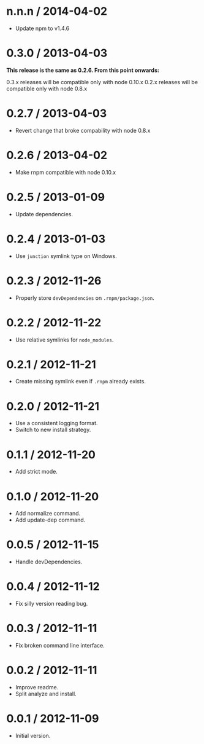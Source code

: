 
n.n.n / 2014-04-02 
==================

  * Update npm to v1.4.6

0.3.0 / 2013-04-03
==================

  **This release is the same as 0.2.6. From this point onwards:**

  0.3.x releases will be compatible only with node 0.10.x
  0.2.x releases will be compatible only with node 0.8.x

0.2.7 / 2013-04-03
==================

  * Revert change that broke compability with node 0.8.x

0.2.6 / 2013-04-02
==================

  * Make rnpm compatible with node 0.10.x

0.2.5 / 2013-01-09
==================

  * Update dependencies.

0.2.4 / 2013-01-03
==================

  * Use `junction` symlink type on Windows.

0.2.3 / 2012-11-26
==================

  * Properly store `devDependencies` on `.rnpm/package.json`.

0.2.2 / 2012-11-22
==================

  * Use relative symlinks for `node_modules`.

0.2.1 / 2012-11-21
==================

  * Create missing symlink even if `.rnpm` already exists.

0.2.0 / 2012-11-21
==================

  * Use a consistent logging format.
  * Switch to new install strategy.

0.1.1 / 2012-11-20
==================

  * Add strict mode.

0.1.0 / 2012-11-20
==================

  * Add normalize command.
  * Add update-dep command.

0.0.5 / 2012-11-15
==================

  * Handle devDependencies.

0.0.4 / 2012-11-12
==================

  * Fix silly version reading bug.

0.0.3 / 2012-11-11
==================

  * Fix broken command line interface.

0.0.2 / 2012-11-11
==================

  * Improve readme.
  * Split analyze and install.

0.0.1 / 2012-11-09
==================

  * Initial version.
